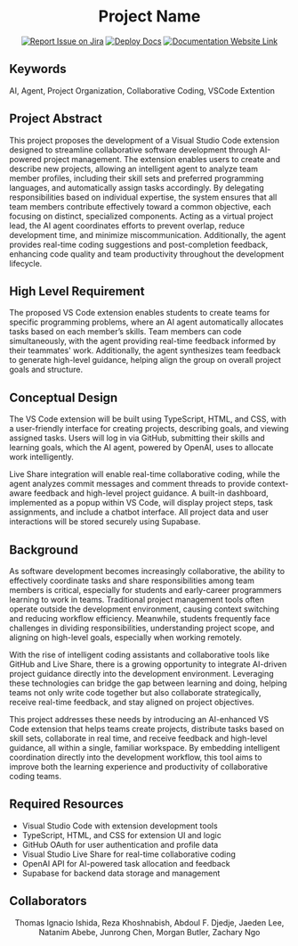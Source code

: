 <div align="center">

# Project Name

[![Report Issue on Jira](https://img.shields.io/badge/Report%20Issues-Jira-0052CC?style=flat&logo=jira-software)](https://temple-cis-projects-in-cs.atlassian.net/jira/software/c/projects/DT/issues)
[![Deploy Docs](https://github.com/ApplebaumIan/tu-cis-4398-docs-template/actions/workflows/deploy.yml/badge.svg)](https://github.com/ApplebaumIan/tu-cis-4398-docs-template/actions/workflows/deploy.yml)
[![Documentation Website Link](https://img.shields.io/badge/-Documentation%20Website-brightgreen)](https://applebaumian.github.io/tu-cis-4398-docs-template/)

</div>

## Keywords

AI, Agent, Project Organization, Collaborative Coding, VSCode Extention

## Project Abstract

This project proposes the development of a Visual Studio Code extension designed to streamline collaborative software development through AI-powered project management. The extension enables users to create and describe new projects, allowing an intelligent agent to analyze team member profiles, including their skill sets and preferred programming languages, and automatically assign tasks accordingly. By delegating responsibilities based on individual expertise, the system ensures that all team members contribute effectively toward a common objective, each focusing on distinct, specialized components. Acting as a virtual project lead, the AI agent coordinates efforts to prevent overlap, reduce development time, and minimize miscommunication. Additionally, the agent provides real-time coding suggestions and post-completion feedback, enhancing code quality and team productivity throughout the development lifecycle.

## High Level Requirement

The proposed VS Code extension enables students to create teams for specific programming problems, where an AI agent automatically allocates tasks based on each member’s skills. Team members can code simultaneously, with the agent providing real-time feedback informed by their teammates' work. Additionally, the agent synthesizes team feedback to generate high-level guidance, helping align the group on overall project goals and structure.

## Conceptual Design

The VS Code extension will be built using TypeScript, HTML, and CSS, with a user-friendly interface for creating projects, describing goals, and viewing assigned tasks. Users will log in via GitHub, submitting their skills and learning goals, which the AI agent, powered by OpenAI, uses to allocate work intelligently.

Live Share integration will enable real-time collaborative coding, while the agent analyzes commit messages and comment threads to provide context-aware feedback and high-level project guidance. A built-in dashboard, implemented as a popup within VS Code, will display project steps, task assignments, and include a chatbot interface. All project data and user interactions will be stored securely using Supabase.

## Background

As software development becomes increasingly collaborative, the ability to effectively coordinate tasks and share responsibilities among team members is critical, especially for students and early-career programmers learning to work in teams. Traditional project management tools often operate outside the development environment, causing context switching and reducing workflow efficiency. Meanwhile, students frequently face challenges in dividing responsibilities, understanding project scope, and aligning on high-level goals, especially when working remotely.

With the rise of intelligent coding assistants and collaborative tools like GitHub and Live Share, there is a growing opportunity to integrate AI-driven project guidance directly into the development environment. Leveraging these technologies can bridge the gap between learning and doing, helping teams not only write code together but also collaborate strategically, receive real-time feedback, and stay aligned on project objectives.

This project addresses these needs by introducing an AI-enhanced VS Code extension that helps teams create projects, distribute tasks based on skill sets, collaborate in real time, and receive feedback and high-level guidance, all within a single, familiar workspace. By embedding intelligent coordination directly into the development workflow, this tool aims to improve both the learning experience and productivity of collaborative coding teams.

## Required Resources

- Visual Studio Code with extension development tools
- TypeScript, HTML, and CSS for extension UI and logic
- GitHub OAuth for user authentication and profile data
- Visual Studio Live Share for real-time collaborative coding
- OpenAI API for AI-powered task allocation and feedback
- Supabase for backend data storage and management

## Collaborators

<div align="center">

Thomas Ignacio Ishida, Reza Khoshnabish, Abdoul F. Djedje, Jaeden Lee, Natanim Abebe, Junrong Chen, Morgan Butler, Zachary Ngo

</div>
